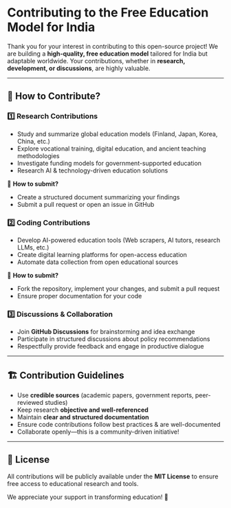 # Contributing to the Free Education Model for India

Thank you for your interest in contributing to this open-source project! We are building a **high-quality, free education model** tailored for India but adaptable worldwide. Your contributions, whether in **research, development, or discussions**, are highly valuable.

---

## 🚀 How to Contribute?

### 1️⃣ Research Contributions

- Study and summarize global education models (Finland, Japan, Korea, China, etc.)
- Explore vocational training, digital education, and ancient teaching methodologies
- Investigate funding models for government-supported education
- Research AI & technology-driven education solutions

📌 **How to submit?**

- Create a structured document summarizing your findings
- Submit a pull request or open an issue in GitHub

### 2️⃣ Coding Contributions

- Develop AI-powered education tools (Web scrapers, AI tutors, research LLMs, etc.)
- Create digital learning platforms for open-access education
- Automate data collection from open educational sources

📌 **How to submit?**

- Fork the repository, implement your changes, and submit a pull request
- Ensure proper documentation for your code

### 3️⃣ Discussions & Collaboration

- Join **GitHub Discussions** for brainstorming and idea exchange
- Participate in structured discussions about policy recommendations
- Respectfully provide feedback and engage in productive dialogue

---

## 🏗️ Contribution Guidelines

- Use **credible sources** (academic papers, government reports, peer-reviewed studies)
- Keep research **objective and well-referenced**
- Maintain **clear and structured documentation**
- Ensure code contributions follow best practices & are well-documented
- Collaborate openly—this is a community-driven initiative!

---

## 📜 License

All contributions will be publicly available under the **MIT License** to ensure free access to educational research and tools.

We appreciate your support in transforming education! 🚀


